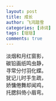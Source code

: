 ```yaml
---
layout: post
title: 成长 
author: 飞鸿踏雪
categories: [诗词]
tags: [瑶瑶]
comments: true
---
```

淡烟和月红窗影，  
碳铅画纸鸣虫静，  
寻常分付羽化蝶。  
犹记儿时手生疏，  
娇慵倦舞却闻鸡，  
托腮斜倚小眉弯。  